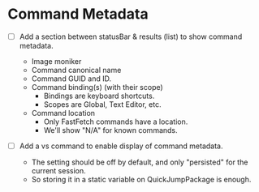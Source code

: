 ﻿# Command Metadata
- [ ] Add a section between statusBar & results (list) to show command metadata.
    + Image moniker
    + Command canonical name
    + Command GUID and ID.
    + Command binding(s) (with their scope)
        - Bindings are keyboard shortcuts.
        - Scopes are Global, Text Editor, etc.
    + Command location
        - Only FastFetch commands have a location. 
        - We'll show "N/A" for known commands.

- [ ] Add a vs command to enable display of command metadata.
    + The setting should be off by default, and only "persisted" for the current session.
    + So storing it in a static variable on QuickJumpPackage is enough.